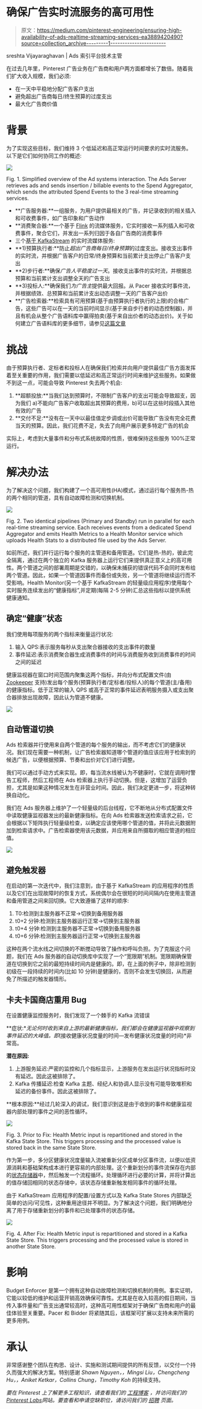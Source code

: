 # 确保广告实时流服务的高可用性

> 原文：<https://medium.com/pinterest-engineering/ensuring-high-availability-of-ads-realtime-streaming-services-ea3889420490?source=collection_archive---------1----------------------->

sreshta Vijayaraghavan | Ads 索引平台技术主管

在过去几年里，Pinterest 广告业务在广告商和用户两方面都增长了数倍。随着我们扩大收入规模，我们必须:

*   在一天中平稳地分配广告客户支出
*   避免超出广告商每日/终生预算的过度支出
*   最大化广告商价值

# 背景

为了实现这些目标，我们维持 3 个低延迟和高正常运行时间要求的实时流服务。以下是它们如何协同工作的概述:

![](img/5025bdfa8445c700bd4354df4a448fa3.png)

Fig. 1\. Simplified overview of the Ad systems interaction. The Ads Server retrieves ads and sends insertion / billable events to the Spend Aggregator, which sends the attributed Spend Events to the 3 real-time streaming services.

*   **广告服务器:**一组服务，为用户提供最相关的广告，并记录收到的相关插入和可收费事件，如广告印象和广告动作
*   **消费聚合器:**一个基于 [Flink](https://flink.apache.org/) 的流媒体服务，它实时接收一系列插入和可收费事件，聚合它们，并发出一系列归因于各自广告商的消费事件
*   三个[基于 KafkaStream](https://kafka.apache.org/documentation/streams/) 的实时流媒体服务:
*   **1)预算执行者:**防止*超出广告商每日/终身预算*的过度支出。接收支出事件的实时流，并根据广告客户的日常/终身预算和当前累计支出停止广告客户支出
*   **2)步行者:**确保*广告人平稳度过一天*。接收支出事件的实时流，并根据总预算和当前累计支出调整全天的广告支出
*   **3)投标人:**确保我们*为广告主*提供最大回报。从 Pacer 接收实时事件流，并根据绩效、总预算和当前累计支出动态调整一天的广告客户出价
*   **广告检索器:**检索具有可用预算(基于由预算执行者执行的上限)的合格广告，这些广告可以在一天的当前时间显示(基于来自步行者的动态控制器)，并且有机会从整个广告语料库中赢得拍卖(基于来自出价者的动态出价)。关于如何建立广告语料库的更多细节，请参见[这篇文章](/pinterest-engineering/how-ads-indexing-works-at-pinterest-99b4796f289f)

# 挑战

由于预算执行者、定标者和投标人在确保我们检索并向用户提供最佳广告方面发挥着至关重要的作用，我们需要以低延迟和高正常运行时间来维护这些服务。如果做不到这一点，可能会导致 Pinterest 失去两个机会:

1.  **超额投放:**当我们达到预算时，不限制广告客户的支出可能会导致超支，因为我们 a)不能向广告客户收取超出其预算的费用，b)可以在这些时段插入其他有效的广告
2.  **交付不足:**没有在一天中以最佳值定步调或出价可能导致广告没有完全花费当天的预算。因此，我们花费不足，失去了向用户展示更多特定广告的机会

实际上，考虑到大量事件和分布式系统故障的性质，很难保持这些服务 100%正常运行。

# 解决办法

为了解决这个问题，我们构建了一个高可用性(HA)模式，通过运行每个服务热-热的两个相同的管道，具有自动故障检测和切换机制。

![](img/03d742ba8a95495c30db54352099bf24.png)

Fig. 2\. Two identical pipelines (Primary and Standby) run in parallel for each real-time streaming service. Each receives events from a dedicated Spend Aggregator and emits Health Metrics to a Health Monitor service which uploads Health Stats to a distributed file used by the Ads Server.

如前所述，我们并行运行每个服务的主管道和备用管道。它们是热-热的，彼此完全隔离，通过在两个独立的 Kafka 服务器上运行它们来提供真正意义上的高可用性。两个管道之间的部署周期是交错的，以确保未捕获的错误代码不会同时发布给两个管道。因此，如果一个管道因事件而备份或失败，另一个管道将继续运行而不受影响。Health Monitor(另一个基于 KafkaStream 的轻量级应用程序)使用每个实时服务连续发出的“健康指标”,并定期(每隔 2-5 分钟)汇总这些指标以提供系统健康通知。

## **确定“健康”状态**

我们使用每项服务的两个指标来衡量运行状况:

1.  输入 QPS:表示服务每秒从支出聚合器接收的支出事件的数量
2.  事件延迟:表示消费聚合器生成消费事件的时间与消费服务收到消费事件的时间之间的延迟

健康监视器在窗口时间范围内聚集这两个指标，并向分布式配置文件(由 [Zookeeper](https://zookeeper.apache.org/) 支持)发出每个服务(预算执行者/定标者/投标人)的每个管道(主/备用)的健康指标。低于正常的输入 QPS 或高于正常的事件延迟表明服务摄入或支出聚合器排放出现故障，因此认为管道不健康。

![](img/fe3033a2687d976e05ef890bca594609.png)

## **自动管道切换**

Ads 检索器并行使用来自两个管道的每个服务的输出，而不考虑它们的健康状况。我们现在需要一种机制，让广告检索器知道哪个管道的值应该应用于检索到的候选广告，以便根据预算、节奏和出价对它们进行调整。

我们可以通过手动方式来实现。即，每当流水线被认为不健康时，它就在调用时警告工程师，然后工程师在 Ads 检索器上执行手动切换。但是，这增加了运营负担，尤其是如果这种情况发生在非营业时间。因此，我们决定更进一步，将这种转换自动化。

我们在 Ads 服务器上维护了一个轻量级的后台线程，它不断地从分布式配置文件中读取健康监视器发出的最新健康指标。在向 Ads 检索器发送检索请求之前，它会根据以下矩阵执行轻量级检查，以确定应该使用哪个管道的值，并将此元数据附加到检索请求中。广告检索器使用该元数据，并应用来自所摄取的相应管道的相应值。

![](img/501e82a8d788e0dd797538eacaf184e4.png)

## **避免触发器**

在启动的第一次迭代中，我们注意到，由于基于 KafkaStream 的应用程序的性质以及它们在出现故障时的恢复方式，系统偶尔会在很短的时间间隔内在使用主管道和备用管道之间来回切换。它大致遵循了这样的顺序:

1.  T0:检测到主服务器不正常->切换到备用服务器
2.  t0+2 分钟:检测到主服务器运行正常->切换到主服务器
3.  t0+4 分钟:检测到主服务器不正常->切换到备用服务器
4.  t0+6 分钟:检测到主服务器运行正常->切换到主服务器

这种在两个流水线之间切换的不断搅动导致了操作和呼叫负担。为了克服这个问题，我们在 Ads 服务器的自动切换库中实现了一个“宽限期”机制。宽限期确保管道在切换到它之前的最短持续时间内是健康的。即，在上面的例子中，除非检测到初级在一段持续的时间内(比如 10 分钟)是健康的，否则不会发生切换回，从而避免了所描述的触发器情形。

## **卡夫卡国商店重用 Bug**

在设置健康监控服务时，我们发现了一个棘手的 Kafka 流错误

**症状:**无论何时收到来自上游的最新健康指标，我们都会在健康监视器中观察到事件延迟的大峰值。即*(接收健康状况度量的时间—发布健康状况度量的时间)*非常高。

**潜在原因:**

1.  上游服务延迟:严密的监控和几个指标显示，上游服务在发出运行状况指标时没有延迟。因此这被排除了。
2.  Kafka 传播延迟:检查 Kafka 主题、经纪人和协调人显示没有可能导致堆积和延迟的备份事件。因此这被排除了。

**根本原因:**经过几轮深入的调试，我们意识到这是由于收到的事件和健康监视器内部处理的事件之间的恶性循环。

![](img/2601ee7164c86cef8764a2af1a86d5ec.png)

Fig. 3\. Prior to Fix: Health Metric input is repartitioned and stored in the Kafka State Store. This triggers processing and the processed value is stored back in the same State Store.

作为第一步，多分区健康状况度量输入流被重新分区成单分区事件流，以便以低资源消耗和基础架构成本进行更容易的内部处理。这个重新划分的事件流保存在内部的[状态存储器](https://docs.confluent.io/platform/current/streams/architecture.html#streams-architecture-state)中，然后触发一个流程循环。处理循环进行必要的计算，并将计算出的值存储回相同的状态存储中，该状态存储重新触发相同事件的循环处理。

由于 KafkaStream 应用程序的配置/设置方式以及 Kafka State Stores 内部缺乏简单的访问/可见性，这种重用途径并不明显。为了解决这个问题，我们明确地分离了用于存储重新划分的事件和已处理事件的状态存储。

![](img/1c85ad4d2b39dd4d04bee3415408d738.png)

Fig. 4\. After Fix: Health Metric input is repartitioned and stored in a Kafka State Store. This triggers processing and the processed value is stored in another State Store.

# 影响

Budget Enforcer 是第一个拥有这种自动故障检测和切换机制的用例。事实证明，它能以较低的维护和运营开销高效确保可靠性。尤其是在收入较高的假日期间，当传入事件量和广告支出通常较高时，这种高可用性框架对于确保广告商和用户的最佳体验至关重要。Pacer 和 Bidder 将紧随其后，该框架可扩展以支持未来所需的更多用例。

# 承认

非常感谢整个团队在构思、设计、实施和测试期间提供的所有反馈，以交付一个持久而强大的解决方案。特别感谢 *Shawn Nguyen，，Mingsi Liu，Chengcheng Hu，，Aniket Ketkar，Collins Chung，Timothy Koh* 的持续支持。

*要在 Pinterest 上了解更多工程知识，请查看我们的* [*工程博客*](https://medium.com/pinterest-engineering) *，并访问我们的*[*Pinterest Labs*](https://www.pinterestlabs.com/?utm_source=medium&utm_medium=blog-article&utm_campaign=vijayaraghavan-september-28-2021)*网站。要查看和申请空缺职位，请访问我们的* [*招聘*](https://www.pinterestcareers.com/?utm_source=medium&utm_medium=blog-article&utm_campaign=vijayaraghavan-september-28-2021) *页面。*